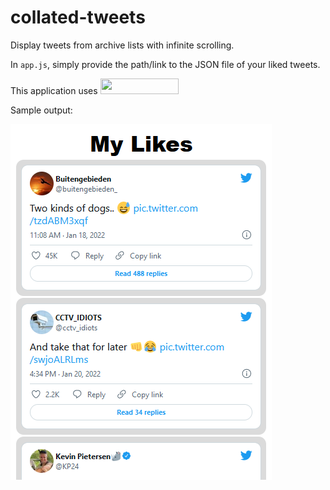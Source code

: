 # collated-tweets
Display tweets from archive lists with infinite scrolling.

In `app.js`, simply provide the path/link to the JSON file of your liked tweets.

This application uses [<img src="https://pouchdb.com/static/img/logo.svg"  width="125" height="25">](https://pouchdb.com/)

Sample output:

![output](https://github.com/andvikram/collated-tweets/blob/main/assets/output.png?raw=true)
